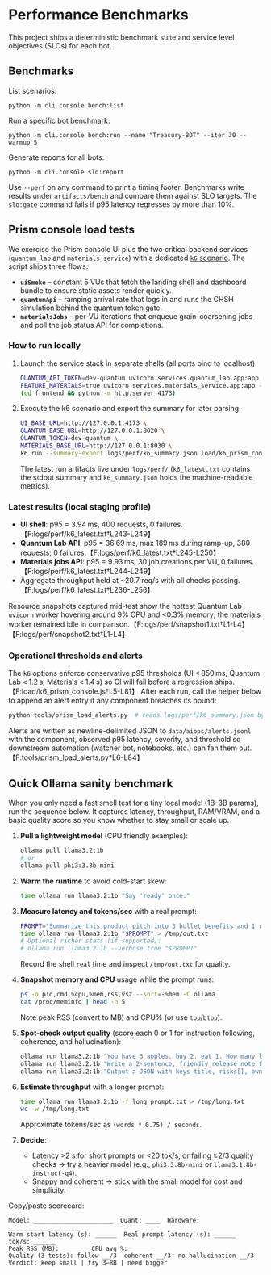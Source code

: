 # Performance Benchmarks

This project ships a deterministic benchmark suite and service level objectives (SLOs) for each bot.

## Benchmarks

List scenarios:

```
python -m cli.console bench:list
```

Run a specific bot benchmark:

```
python -m cli.console bench:run --name "Treasury-BOT" --iter 30 --warmup 5
```

Generate reports for all bots:

```
python -m cli.console slo:report
```

Use `--perf` on any command to print a timing footer. Benchmarks write results under `artifacts/bench` and compare them against SLO targets. The `slo:gate` command fails if p95 latency regresses by more than 10%.

## Prism console load tests

We exercise the Prism console UI plus the two critical backend services (`quantum_lab` and `materials_service`) with a dedicated [`k6` scenario](../load/k6_prism_console.js). The script ships three flows:

- **`uiSmoke`** – constant 5 VUs that fetch the landing shell and dashboard bundle to ensure static assets render quickly.
- **`quantumApi`** – ramping arrival rate that logs in and runs the CHSH simulation behind the quantum token gate.
- **`materialsJobs`** – per-VU iterations that enqueue grain-coarsening jobs and poll the job status API for completions.

### How to run locally

1. Launch the service stack in separate shells (all ports bind to localhost):
   ```bash
   QUANTUM_API_TOKEN=dev-quantum uvicorn services.quantum_lab.app:app --port 8020
   FEATURE_MATERIALS=true uvicorn services.materials_service.app:app --port 8030
   (cd frontend && python -m http.server 4173)
   ```
2. Execute the k6 scenario and export the summary for later parsing:
   ```bash
   UI_BASE_URL=http://127.0.0.1:4173 \
   QUANTUM_BASE_URL=http://127.0.0.1:8020 \
   QUANTUM_TOKEN=dev-quantum \
   MATERIALS_BASE_URL=http://127.0.0.1:8030 \
   k6 run --summary-export logs/perf/k6_summary.json load/k6_prism_console.js
   ```
   The latest run artifacts live under `logs/perf/` (`k6_latest.txt` contains the stdout summary and `k6_summary.json` holds the machine-readable metrics).

### Latest results (local staging profile)

- **UI shell**: p95 = 3.94 ms, 400 requests, 0 failures.【F:logs/perf/k6_latest.txt†L243-L249】
- **Quantum Lab API**: p95 = 36.69 ms, max 189 ms during ramp-up, 380 requests, 0 failures.【F:logs/perf/k6_latest.txt†L245-L250】
- **Materials jobs API**: p95 = 9.93 ms, 30 job creations per VU, 0 failures.【F:logs/perf/k6_latest.txt†L244-L249】
- Aggregate throughput held at ~20.7 req/s with all checks passing.【F:logs/perf/k6_latest.txt†L236-L256】

Resource snapshots captured mid-test show the hottest Quantum Lab `uvicorn` worker hovering around 9% CPU and <0.3% memory; the materials worker remained idle in comparison.【F:logs/perf/snapshot1.txt†L1-L4】【F:logs/perf/snapshot2.txt†L1-L4】

### Operational thresholds and alerts

The `k6` options enforce conservative p95 thresholds (UI < 850 ms, Quantum Lab < 1.2 s, Materials < 1.4 s) so CI will fail before a regression ships.【F:load/k6_prism_console.js†L5-L81】 After each run, call the helper below to append an alert entry if any component breaches its bound:

```bash
python tools/prism_load_alerts.py  # reads logs/perf/k6_summary.json by default
```

Alerts are written as newline-delimited JSON to `data/aiops/alerts.jsonl` with the component, observed p95 latency, severity, and threshold so downstream automation (watcher bot, notebooks, etc.) can fan them out.【F:tools/prism_load_alerts.py†L6-L84】

## Quick Ollama sanity benchmark

When you only need a fast smell test for a tiny local model (1B–3B params), run the sequence below. It captures latency,
throughput, RAM/VRAM, and a basic quality score so you know whether to stay small or scale up.

1. **Pull a lightweight model** (CPU friendly examples):

   ```sh
   ollama pull llama3.2:1b
   # or
   ollama pull phi3:3.8b-mini
   ```

2. **Warm the runtime** to avoid cold-start skew:

   ```sh
   time ollama run llama3.2:1b "Say 'ready' once."
   ```

3. **Measure latency and tokens/sec** with a real prompt:

   ```sh
   PROMPT="Summarize this product pitch into 3 bullet benefits and 1 risk. Keep under 70 words."
   time ollama run llama3.2:1b "$PROMPT" > /tmp/out.txt
   # Optional richer stats (if supported):
   # ollama run llama3.2:1b --verbose true "$PROMPT"
   ```

   Record the shell `real` time and inspect `/tmp/out.txt` for quality.

4. **Snapshot memory and CPU** usage while the prompt runs:

   ```sh
   ps -o pid,cmd,%cpu,%mem,rss,vsz --sort=-%mem -C ollama
   cat /proc/meminfo | head -n 5
   ```

   Note peak RSS (convert to MB) and CPU% (or use `top`/`btop`).

5. **Spot-check output quality** (score each 0 or 1 for instruction following, coherence, and hallucination):

   ```sh
   ollama run llama3.2:1b "You have 3 apples, buy 2, eat 1. How many left? Explain briefly."
   ollama run llama3.2:1b "Write a 2-sentence, friendly release note for a bug fix in login rate limiting."
   ollama run llama3.2:1b "Output a JSON with keys title, risks[], owner='Platform', no extra text."
   ```

6. **Estimate throughput** with a longer prompt:

   ```sh
   time ollama run llama3.2:1b -f long_prompt.txt > /tmp/long.txt
   wc -w /tmp/long.txt
   ```

   Approximate tokens/sec as `(words * 0.75) / seconds`.

7. **Decide**:

   - Latency >2 s for short prompts or <20 tok/s, or failing ≥2/3 quality checks → try a heavier model (e.g., `phi3:3.8b-mini` or `llama3.1:8b-instruct-q4`).
   - Snappy and coherent → stick with the small model for cost and simplicity.

Copy/paste scorecard:

```
Model: ______________________  Quant: ____  Hardware: ____________________
Warm start latency (s): ______  Real prompt latency (s): ______  tok/s: ______
Peak RSS (MB): ______  CPU avg %: ______
Quality (3 tests): follow __/3  coherent __/3  no-hallucination __/3
Verdict: keep small | try 3–8B | need bigger
```
